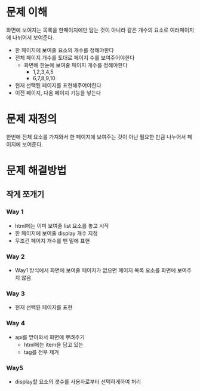 # 문제 이해

화면에 보여지는 목록을 한페이지에만 담는 것이 아니라
같은 개수의 요소로 여러페이지에 나뉘어서 보여준다.

- 한 페이지에 보여줄 요소의 개수를 정해야한다
- 전체 페이지 개수를 토대로 페이지 수를 보여주어야한다
  - 화면에 한눈에 보여줄 페이지 개수를 정해야한다
    - 1,2,3,4,5
    - 6,7,8,9,10
- 현재 선택된 페이지를 표현해주어야한다
- 이전 페이지, 다음 페이지 기능을 넣는다

# 문제 재정의

한번에 전체 요소를 가져와서 한 페이지에 보여주는 것이 아닌
필요한 만큼 나누어서 페이지에 보여준다.

# 문제 해결방법

## 작게 쪼개기

### Way 1

- html에는 이미 보여줄 list 요소를 놓고 시작
- 한 페이지에 보여줄 display 개수 지정
- 무조건 페이지 개수를 맨 밑에 표현

### Way 2

- Way1 방식에서 화면에 보여줄 페이지가 없으면 페이지 목록 요소를 화면에 보여주지 않음

### Way 3

- 현재 선택된 페이지를 표현

### Way 4

- api를 받아와서 화면에 뿌려주기
  - html에는 item을 담고 있는 <li> tag를 전부 제거

### Way5

- display할 요소의 갯수를 사용자로부터 선택하게하여 처리
